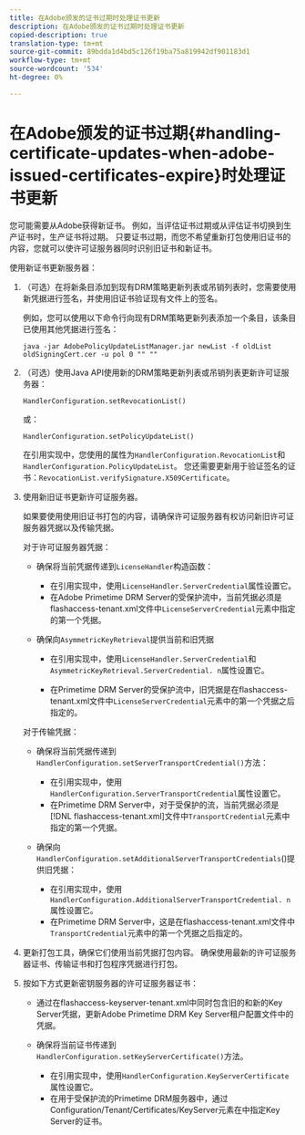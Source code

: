 ```yaml
---
title: 在Adobe颁发的证书过期时处理证书更新
description: 在Adobe颁发的证书过期时处理证书更新
copied-description: true
translation-type: tm+mt
source-git-commit: 89bdda1d4bd5c126f19ba75a819942df901183d1
workflow-type: tm+mt
source-wordcount: '534'
ht-degree: 0%

---
```



# 在Adobe颁发的证书过期{#handling-certificate-updates-when-adobe-issued-certificates-expire}时处理证书更新

您可能需要从Adobe获得新证书。 例如，当评估证书过期或从评估证书切换到生产证书时，生产证书将过期。 只要证书过期，而您不希望重新打包使用旧证书的内容，您就可以使许可证服务器同时识别旧证书和新证书。

使用新证书更新服务器：

1. （可选）在将新条目添加到现有DRM策略更新列表或吊销列表时，您需要使用新凭据进行签名，并使用旧证书验证现有文件上的签名。

   例如，您可以使用以下命令行向现有DRM策略更新列表添加一个条目，该条目已使用其他凭据进行签名：

   ```
   java -jar AdobePolicyUpdateListManager.jar newList -f oldList oldSigningCert.cer -u pol 0 "" ""
   ```

1. （可选）使用Java API使用新的DRM策略更新列表或吊销列表更新许可证服务器：

   ```
   HandlerConfiguration.setRevocationList() 
   ```

   或：

   ```
   HandlerConfiguration.setPolicyUpdateList()
   ```

   在引用实现中，您使用的属性为`HandlerConfiguration.RevocationList`和`HandlerConfiguration.PolicyUpdateList`。 您还需要更新用于验证签名的证书：`RevocationList.verifySignature.X509Certificate`。

1. 使用新旧证书更新许可证服务器。

   如果要使用使用旧证书打包的内容，请确保许可证服务器有权访问新旧许可证服务器凭据以及传输凭据。

   对于许可证服务器凭据：

   * 确保将当前凭据传递到`LicenseHandler`构造函数：

      * 在引用实现中，使用`LicenseHandler.ServerCredential`属性设置它。
      * 在Adobe Primetime DRM Server的受保护流中，当前凭据必须是flashaccess-tenant.xml文件中`LicenseServerCredential`元素中指定的第一个凭据。
   * 确保向`AsymmetricKeyRetrieval`提供当前和旧凭据

      * 在引用实现中，使用`LicenseHandler.ServerCredential`和`AsymmetricKeyRetrieval.ServerCredential. n`属性设置它。

      * 在Primetime DRM Server的受保护流中，旧凭据是在flashaccess-tenant.xml文件中`LicenseServerCredential`元素中的第一个凭据之后指定的。

   对于传输凭据：

   * 确保将当前凭据传递到`HandlerConfiguration.setServerTransportCredential()`方法：

      * 在引用实现中，使用`HandlerConfiguration.ServerTransportCredential`属性设置它。
      * 在Primetime DRM Server中，对于受保护的流，当前凭据必须是[!DNL flashaccess-tenant.xml]文件中`TransportCredential`元素中指定的第一个凭据。
   * 确保向`HandlerConfiguration.setAdditionalServerTransportCredentials`()提供旧凭据：

      * 在引用实现中，使用`HandlerConfiguration.AdditionalServerTransportCredential. n`属性设置它。
      * 在Primetime DRM Server中，这是在flashaccess-tenant.xml文件中`TransportCredential`元素中的第一个凭据之后指定的。




1. 更新打包工具，确保它们使用当前凭据打包内容。 确保使用最新的许可证服务器证书、传输证书和打包程序凭据进行打包。
1. 按如下方式更新密钥服务器的许可证服务器证书：

   * 通过在flashaccess-keyserver-tenant.xml中同时包含旧的和新的Key Server凭据，更新Adobe Primetime DRM Key Server租户配置文件中的凭据。
   * 确保将当前证书传递到`HandlerConfiguration.setKeyServerCertificate()`方法。

      * 在引用实现中，使用`HandlerConfiguration.KeyServerCertificate`属性设置它。
      * 在用于受保护流的Primetime DRM服务器中，通过Configuration/Tenant/Certificates/KeyServer元素在中指定Key Server的证书。

